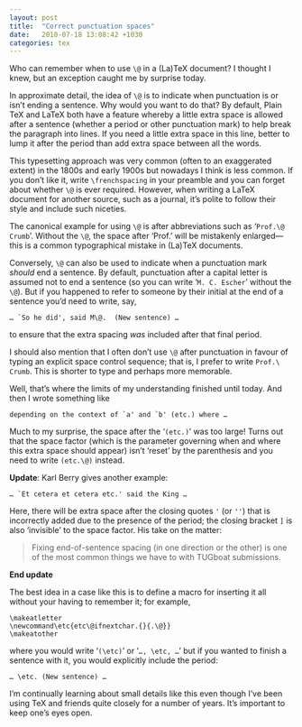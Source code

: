 ```yaml
---
layout: post
title:  "Correct punctuation spaces"
date:   2010-07-18 13:08:42 +1030
categories: tex
---
```


<p>Who can remember when to use <code>\@</code> in a (La)TeX document? I thought I knew, but an exception caught me by surprise today.</p>

<p>In approximate detail, the idea of <code>\@</code> is to indicate when punctuation is or isn&rsquo;t ending a sentence. Why would you want to do that? By default, Plain TeX and LaTeX both have a feature whereby a little extra space is allowed after a sentence (whether a period or other punctuation mark) to help break the paragraph into lines. If you need a little extra space in this line, better to lump it after the period than add extra space between all the words.</p>

<p>This typesetting approach was very common (often to an exaggerated extent) in the 1800s and early 1900s but nowadays I think is less common. If you don&rsquo;t like it, write <code>\frenchspacing</code> in your preamble and you can forget about whether <code>\@</code> is ever required. However, when writing a LaTeX document for another source, such as a journal, it&rsquo;s polite to follow their style and include such niceties.</p>

<p>The canonical example for using <code>\@</code> is after abbreviations such as ‘<code>Prof.\@ Crumb</code>’. Without the <code>\@</code>, the space after ‘Prof.’ will be mistakenly enlarged—this is a common typographical mistake in (La)TeX documents.</p>

<p>Conversely, <code>\@</code> can also be used to indicate when a punctuation mark <em>should</em> end a sentence. By default, punctuation after a capital letter is assumed not to end a sentence (so you can write ‘<code>M. C. Escher</code>’ without the <code>\@</code>). But if you happened to refer to someone by their initial at the end of a sentence you&rsquo;d need to write, say,</p>

<pre><code>… `So he did', said M\@.  (New sentence) …
</code></pre>

<p>to ensure that the extra spacing <em>was</em> included after that final period.</p>

<p>I should also mention that I often don&rsquo;t use <code>\@</code> after punctuation in favour of typing an explicit space control sequence; that is, I prefer to write <code>Prof.\ Crumb</code>. This is shorter to type and perhaps more memorable.</p>

<p>Well, that&rsquo;s where the limits of my understanding finished until today. And then I wrote something like</p>

<pre><code>depending on the context of `a' and `b' (etc.) where …
</code></pre>

<p>Much to my surprise, the space after the ‘<code>(etc.)</code>’ was too large! Turns out that the space factor (which is the parameter governing when and where this extra space should appear) isn&rsquo;t ‘reset’ by the parenthesis and you need to write <code>(etc.\@)</code> instead.</p>

<p><strong>Update</strong>: Karl Berry gives another example:</p>

<pre><code>… `Et cetera et cetera etc.' said the King …
</code></pre>

<p>Here, there will be extra space after the closing quotes <code>'</code> (or <code>''</code>) that is incorrectly added due to the presence of the period; the closing bracket <code>]</code> is also ‘invisible’ to the space factor. His take on the matter:</p>

<blockquote>
  <p>Fixing end-of-sentence spacing (in one direction or the other) is one of the most common things we have to with TUGboat submissions.</p>
</blockquote>

<p><strong>End update</strong></p>

<p>The best idea in a case like this is to define a macro for inserting it all without your having to remember it; for example,</p>

<pre><code>\makeatletter
\newcommand\etc{etc\@ifnextchar.{}{.\@}}
\makeatother
</code></pre>

<p>where you would write ‘<code>(\etc)</code>’ or ‘<code>…, \etc, …</code>’ but if you wanted to finish a sentence with it, you would explicitly include the period:</p>

<pre><code>… \etc. (New sentence) …
</code></pre>

<p>I&rsquo;m continually learning about small details like this even though I&rsquo;ve been using TeX and friends quite closely for a number of years. It&rsquo;s important to keep one&rsquo;s eyes open.</p>
